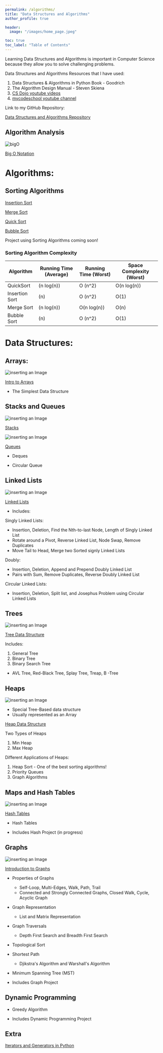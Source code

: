 ```yaml
---
permalink: /algorithms/
title: "Data Structures and Algorithms"
author_profile: true

header:
  image: "/images/home_page.jpeg"

toc: true
toc_label: "Table of Contents" 
---
```


Learning Data Structures and Algorithms is important in Computer Science because they allow you to solve challenging problems.

Data Structures and Algorithms Resources that I have used:

1. Data Structures & Algorithms in Python Book - Goodrich
2. The Algorithm Design Manual - Steven Skiena
3. [CS Dojo youtube videos](https://www.youtube.com/playlist?list=PLBZBJbE_rGRV8D7XZ08LK6z-4zPoWzu5H)
4. [mycodeschool youtube channel](https://www.youtube.com/user/mycodeschool)


Link to my GitHub Repository:

[Data Structures and Algorithms Repository](https://github.com/devinpowers/algorithms)


## Algorithm Analysis

![bigO](https://user-images.githubusercontent.com/50432490/105179820-c85ea580-5af7-11eb-8c06-6b78e12a552f.gif)

[Big O Notation](https://devintheengineer.com/algorithms/big_O)


# Algorithms:

## Sorting Algorithms

[Insertion Sort](https://devintheengineer.com/algorithms/insertion)

[Merge Sort](https://devintheengineer.com/algorithms/merge)

[Quick Sort](https://devintheengineer.com/algorithms/quick)

[Bubble Sort](https://devintheengineer.com/algorithms/bubble)


Project using Sorting Algorithms coming soon!


### Sorting Algorithm Complexity

| Algorithm      | Running Time (Average) | Running Time (Worst) | Space Complexity (Worst) |
|----------------|------------------------|----------------------|--------------------------|
| QuickSort      | (n log(n))             | O (n^2)              | O(n log(n))              |
| Insertion Sort | (n)                    | O (n^2)              | O(1)                     |
| Merge Sort     | (n log(n))             | O(n log(n))          | O(n)                     |
| Bubble Sort    | (n)                    | O (n^2)              | O(1)                     |



# Data Structures:


## Arrays:

![inserting an Image](/images/array.jpg)

[Intro to Arrays](https://devintheengineer.com/algorithms/array)


- The Simplest Data Structure

## Stacks and Queues

![inserting an Image](/images/stack.jpg)

[Stacks](https://devintheengineer.com/algorithms/stacks)

![inserting an Image](/images/Q.jpg)

[Queues](https://devintheengineer.com/algorithms/Queues)
- Deques

- Circular Queue

## Linked Lists

![inserting an Image](/images/Linked_Lists/home/single_node.jpg)

[Linked Lists](https://devintheengineer.com/algorithms/linked_lists)

- Includes:

Singly Linked Lists:
* Insertion, Deletion, Find the Nth-to-last Node, Length of Singly Linked List
* Rotate around a Pivot, Reverse Linked List, Node Swap, Remove Duplicates
* Move Tail to Head, Merge two Sorted signly Linked Lists

Doubly:
* Insertion, Deletion, Append and Prepend Doubly Linked List
* Pairs with Sum, Remove Duplicates, Reverse Doubly Linked List

Circular Linked Lists:
* Insertion, Deletion, Split list, and Josephus Problem using Circular Linked Lists


## Trees

![inserting an Image](/images/christmas.jpg)

[Tree Data Structure](https://devintheengineer.com/algorithms/trees)

Includes:

1. General Tree
2. Binary Tree
3. Binary Search Tree

  * AVL Tree, Red-Black Tree, Splay Tree, Treap, B -Tree

## Heaps

![inserting an Image](/images/heap.jpg)

- Special Tree-Based data structure
- Usually represented as an Array

[Heap Data Structure](https://devintheengineer.com/algorithms/heaps)

Two Types of Heaps

  1. Min Heap
  2. Max Heap

Different Applications of Heaps:

  1. Heap Sort
    - One of the best sorting algorithms!
  2. Priority Queues
  3. Graph Algorithms


## Maps and Hash Tables

![inserting an Image](/images/hash.jpg)

[Hash Tables](https://devintheengineer.com/algorithms/hash)

- Hash Tables

- Includes Hash Project (in progress)


## Graphs

![inserting an Image](/images/graph.jpg)

[Introduction to Graphs](https://devintheengineer.com/algorithms/intro_graph)

- Properties of Graphs

  - Self-Loop, Multi-Edges, Walk, Path, Trail
  - Connected and Strongly Connected Graphs, Closed Walk, Cycle, Acyclic Graph 

- Graph Representation 

  - List and Matrix Representation
  
- Graph Traversals
    - Depth First Search and Breadth First Search

- Topological Sort

- Shortest Path
  - Djikstra's Algorithm and  Warshall's Algorithm

- Minimum Spanning Tree (MST)

- Includes Graph Project


## Dynamic Programming

- Greedy Algorithm

- Includes Dynamic Programming Project

## Extra 

[Iterators and Generators in Python](https://devintheengineer.com/algorithms/iterators_python)

